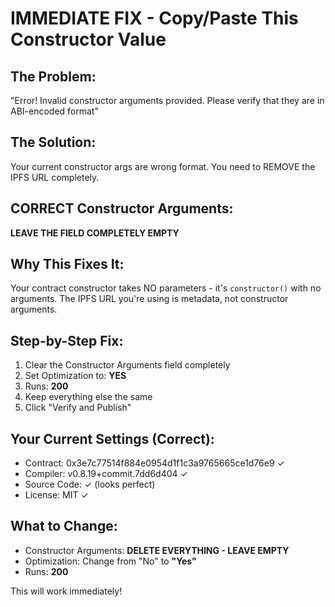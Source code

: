 # IMMEDIATE FIX - Copy/Paste This Constructor Value

## The Problem:
"Error! Invalid constructor arguments provided. Please verify that they are in ABI-encoded format"

## The Solution:
Your current constructor args are wrong format. You need to REMOVE the IPFS URL completely.

## CORRECT Constructor Arguments:
**LEAVE THE FIELD COMPLETELY EMPTY**

## Why This Fixes It:
Your contract constructor takes NO parameters - it's `constructor()` with no arguments. The IPFS URL you're using is metadata, not constructor arguments.

## Step-by-Step Fix:
1. Clear the Constructor Arguments field completely
2. Set Optimization to: **YES** 
3. Runs: **200**
4. Keep everything else the same
5. Click "Verify and Publish"

## Your Current Settings (Correct):
- Contract: 0x3e7c77514f884e0954d1f1c3a9765665ce1d76e9 ✓
- Compiler: v0.8.19+commit.7dd6d404 ✓
- Source Code: ✓ (looks perfect)
- License: MIT ✓

## What to Change:
- Constructor Arguments: **DELETE EVERYTHING - LEAVE EMPTY**
- Optimization: Change from "No" to **"Yes"**
- Runs: **200**

This will work immediately!
